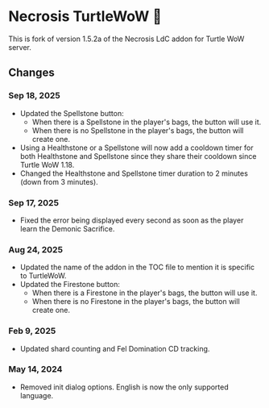 # Necrosis TurtleWoW 🐢

This is fork of version 1.5.2a of the Necrosis LdC addon for Turtle WoW server.

## Changes

### Sep 18, 2025

- Updated the Spellstone button:
	- When there is a Spellstone in the player's bags, the button will use it.
	- When there is no Spellstone in the player's bags, the button will create one.
- Using a Healthstone or a Spellstone will now add a cooldown timer for both Healthstone and Spellstone since they share their cooldown since Turtle WoW 1.18.
- Changed the Healthstone and Spellstone timer duration to 2 minutes (down from 3 minutes).

### Sep 17, 2025

- Fixed the error being displayed every second as soon as the player learn the Demonic Sacrifice.

### Aug 24, 2025

- Updated the name of the addon in the TOC file to mention it is specific to TurtleWoW.
- Updated the Firestone button:
	- When there is a Firestone in the player's bags, the button will use it.
	- When there is no Firestone in the player's bags, the button will create one.

### Feb 9, 2025

- Updated shard counting and Fel Domination CD tracking.

### May 14, 2024

- Removed init dialog options. English is now the only supported language.
